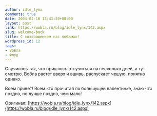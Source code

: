 ```yaml
---
author: idle_lynx
comments: true
date: 2004-02-16 13:41:59+00:00
layout: post
link: https://wobla.ru/blog/idle_lynx/142.aspx
slug: welcome-back
title: С возвращением нас любимых!
wordpress_id: 12
tags:
- Вобла
- Флуд
---
```


Случилось так, что пришлось отлучиться на несколько дней, а тут смотрю, Вобла растет вверх и вширь, распускает чешую, приятно однако.

Всем привет! Всем кто прочитал по большущей валентинке, знаю что поздно, но лучше поздно, чем мало!

Оригинал: [https://wobla.ru/blog/idle_lynx/142.aspx](https://wobla.ru/blog/idle_lynx/142.aspx)
